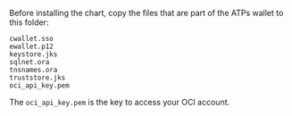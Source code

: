 Before installing the chart, copy the files that are part of the ATPs wallet to this folder:

```
cwallet.sso
ewallet.p12
keystore.jks
sqlnet.ora
tnsnames.ora
truststore.jks
oci_api_key.pem
```

The `oci_api_key.pem` is the key to access your OCI account.